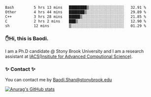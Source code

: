 <!--START_SECTION:waka-->

```txt
Bash         5 hrs 13 mins   ████████▒░░░░░░░░░░░░░░░░   32.91 %
Other        4 hrs 44 mins   ███████▒░░░░░░░░░░░░░░░░░   29.89 %
C++          3 hrs 28 mins   █████▒░░░░░░░░░░░░░░░░░░░   21.85 %
C            2 hrs 2 mins    ███▒░░░░░░░░░░░░░░░░░░░░░   12.90 %
sh           12 mins         ▒░░░░░░░░░░░░░░░░░░░░░░░░   01.29 %
```

<!--END_SECTION:waka-->

### ✋Hi, this is Baodi. 

I am a Ph.D candidate @ Stony Brook University and I am a research assistant at [IACS(Insitiute for Advanced Computional Science)](https://iacs.stonybrook.edu/).

### ✨ Contact ✨

You can contact me by [Baodi.Shan@stonybrook.edu](mailto:Baodi.Shan@stonybrook.edu)

[![Anurag's GitHub stats](https://github-readme-stats.vercel.app/api?username=lwshanbd&theme=jolly&show_icons=true&count_private=true&include_all_commits=true)](https://github.com/anuraghazra/github-readme-stats)



<!--
**lwshanbd/lwshanbd** is a ✨ _special_ ✨ repository because its `README.md` (this file) appears on your GitHub profile.

Here are some ideas to get you started:

- 🔭 I’m currently working on ...
- 🌱 I’m currently learning ...
- 👯 I’m looking to collaborate on ...
- 🤔 I’m looking for help with ...
- 💬 Ask me about ...
- 📫 How to reach me: ...
- 😄 Pronouns: ...
- ⚡ Fun fact: ...
-->
